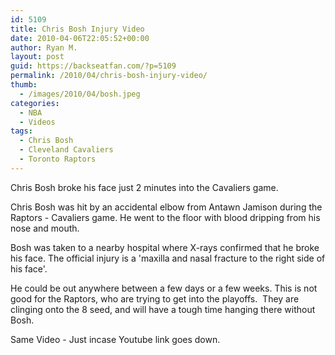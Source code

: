 ```yaml
---
id: 5109
title: Chris Bosh Injury Video
date: 2010-04-06T22:05:52+00:00
author: Ryan M.
layout: post
guid: https://backseatfan.com/?p=5109
permalink: /2010/04/chris-bosh-injury-video/
thumb:
  - /images/2010/04/bosh.jpeg
categories:
  - NBA
  - Videos
tags:
  - Chris Bosh
  - Cleveland Cavaliers
  - Toronto Raptors
---
```


<div class="entry">
  <p>
    Chris Bosh broke his face just 2 minutes into the Cavaliers game.
  </p>

  <p>
    Chris Bosh was hit by an accidental elbow from Antawn Jamison during the Raptors - Cavaliers game. He went to the floor with blood dripping from his nose and mouth.
  </p>

  <p>
    Bosh was taken to a nearby hospital where X-rays confirmed that he broke his face. The official injury is a 'maxilla and nasal fracture to the right side of his face'.
  </p>

  <p>
    He could be out anywhere between a few days or a few weeks. This is not good for the Raptors, who are trying to get into the playoffs.  They are clinging onto the 8 seed, and will have a tough time hanging there without Bosh.
  </p>

  <p>
  </p>

  <p>
    Same Video - Just incase Youtube link goes down.<br />
  </p>
</div>
